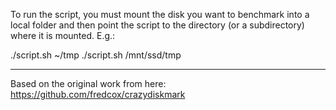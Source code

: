 To run the script, you must mount the disk you want to benchmark into a local folder and then point
the script to the directory (or a subdirectory) where it is mounted. E.g.:

./script.sh ~/tmp
./script.sh /mnt/ssd/tmp

---

Based on the original work from here: <https://github.com/fredcox/crazydiskmark>



